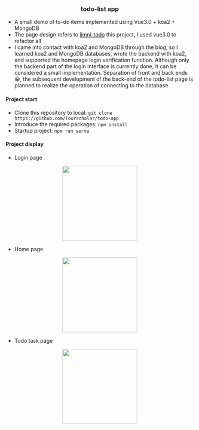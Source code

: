 <h3 align="center">todo-list app</h3>

  - A small demo of to-do items implemented using Vue3.0 + koa2 + MongoDB
  - The page design refers to [limni-todo](https://github.com/lizzz0523/limni/tree/master/todo-app) this project, I used vue3.0 to refactor all
  - I came into contact with koa2 and MongoDB through the blog, so I learned koa2 and MongoDB databases, wrote the backend with koa2, and supported the homepage login verification function. Although only the backend part of the login interface is currently done, it can be considered a small implementation. Separation of front and back ends 😀, the subsequent development of the back-end of the todo-list page is planned to realize the operation of connecting to the database


#### Project start
  - Clone this repository to local: ```git clone https://github.com/Tourscholar/todo-app``` 
  - Introduce the required packages: ```npm install```
  - Startup project: ```npm run serve```


#### Project display
  - Login page
    
  <div align=center><img src="https://z3.ax1x.com/2021/11/12/IBH51e.png" width="200" /></div>

  - Home page

  <div align=center><img src="https://z3.ax1x.com/2021/11/13/Isyfv6.jpg" width="200" /></div>


  - Todo task page

  <div align=center><img src="https://z3.ax1x.com/2021/11/13/Is6ZrT.jpg" width="200" /></div>
